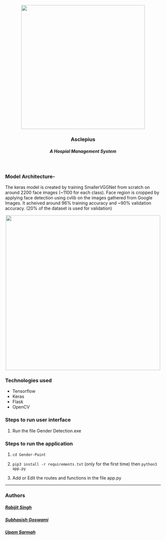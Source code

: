 <div align="center" class="row">
  <img src="https://i.imgur.com/n45IqQb.png" width="400"/>
</div>
<h3 align="center">Asclepius</h3>
<h5 align="center">A Hospial Management System</h5>
<br>

### Model Architecture-
The keras model is created by training SmallerVGGNet from scratch on around 2200 face images (~1100 for each class). Face region is cropped by applying face detection using cvlib on the images gathered from Google Images. It acheived around 96% training accuracy and ~90% validation accuracy. (20% of the dataset is used for validation)
<div align="center" class="row">
  <img src="https://i.imgur.com/8vmUpwt.jpg" width="500"/>
</div>

### Technologies used
* Tensorflow
* Keras
* Flask
* OpenCV

### Steps to run user interface
1. Run the file Gender Detection.exe

### Steps to run the application

1. `cd Gender-Paint`
   
2. `pip3 install -r requirements.txt` (only for the first time) then `python3 app.py`

3. Add or Edit the routes and functions in the file app.py



<hr>

### Authors

##### [Rabijit Singh](https://github.com/adiXcodr)
##### [Subhasish Goswami](https://github.com/subhasishgosw5)
##### [Upam Sarmah](https://github.com/upam00) 

